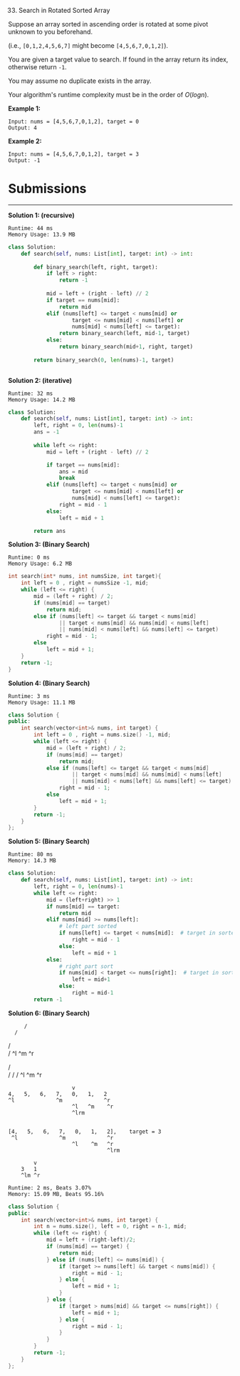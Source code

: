 33. Search in Rotated Sorted Array

Suppose an array sorted in ascending order is rotated at some pivot unknown to you beforehand.

(i.e., `[0,1,2,4,5,6,7]` might become `[4,5,6,7,0,1,2]`).

You are given a target value to search. If found in the array return its index, otherwise return `-1`.

You may assume no duplicate exists in the array.

Your algorithm's runtime complexity must be in the order of $O(log n)$.

**Example 1:**
```
Input: nums = [4,5,6,7,0,1,2], target = 0
Output: 4
```

**Example 2:**
```
Input: nums = [4,5,6,7,0,1,2], target = 3
Output: -1
```

# Submissions
---
**Solution 1: (recursive)**
```
Runtime: 44 ms
Memory Usage: 13.9 MB
```
```python
class Solution:
    def search(self, nums: List[int], target: int) -> int:
        
        def binary_search(left, right, target):
            if left > right:
                return -1
            
            mid = left + (right - left) // 2
            if target == nums[mid]:
                return mid            
            elif (nums[left] <= target < nums[mid] or
                    target <= nums[mid] < nums[left] or
                    nums[mid] < nums[left] <= target):
                return binary_search(left, mid-1, target)
            else:
                return binary_search(mid+1, right, target)        
            
        return binary_search(0, len(nums)-1, target)
            
```

**Solution 2: (iterative)**
```
Runtime: 32 ms
Memory Usage: 14.2 MB
```
```python
class Solution:
    def search(self, nums: List[int], target: int) -> int:
        left, right = 0, len(nums)-1
        ans = -1
        
        while left <= right:
            mid = left + (right - left) // 2

            if target == nums[mid]:
                ans = mid
                break
            elif (nums[left] <= target < nums[mid] or
                    target <= nums[mid] < nums[left] or
                    nums[mid] < nums[left] <= target):
                right = mid - 1
            else:
                left = mid + 1

        return ans 
```

**Solution 3: (Binary Search)**
```
Runtime: 0 ms
Memory Usage: 6.2 MB
```
```c
int search(int* nums, int numsSize, int target){
    int left = 0 , right = numsSize -1, mid;
    while (left <= right) {
        mid = (left + right) / 2;
        if (nums[mid] == target)
            return mid;
        else if (nums[left] <= target && target < nums[mid] 
                || target < nums[mid] && nums[mid] < nums[left] 
                || nums[mid] < nums[left] && nums[left] <= target)
            right = mid - 1;
        else
            left = mid + 1;
    }
    return -1;
}
```

**Solution 4: (Binary Search)**
```
Runtime: 3 ms
Memory Usage: 11.1 MB
```
```c++
class Solution {
public:
    int search(vector<int>& nums, int target) {
        int left = 0 , right = nums.size() -1, mid;
        while (left <= right) {
            mid = (left + right) / 2;
            if (nums[mid] == target)
                return mid;
            else if (nums[left] <= target && target < nums[mid] 
                    || target < nums[mid] && nums[mid] < nums[left] 
                    || nums[mid] < nums[left] && nums[left] <= target)
                right = mid - 1;
            else
                left = mid + 1;
        }
        return -1;
    }
};
```

**Solution 5: (Binary Search)**
```
Runtime: 80 ms
Memory: 14.3 MB
```
```python
class Solution:
    def search(self, nums: List[int], target: int) -> int:
        left, right = 0, len(nums)-1 
        while left <= right:
            mid = (left+right) >> 1
            if nums[mid] == target:
                return mid
            elif nums[mid] >= nums[left]:   
                # left part sorted
                if nums[left] <= target < nums[mid]:  # target in sorted left part
                    right = mid - 1
                else:
                    left = mid + 1
            else:
                # right part sort
                if nums[mid] < target <= nums[right]:  # target in sorted right part
                    left = mid+1
                else:
                    right = mid-1
        return -1
```

**Solution 6: (Binary Search)**

         /
      /   
   /  
           /
   ^l   ^m  ^r  
 
   /     
         / 
       / 
     /
   ^l ^m  ^r

                        v
    4,   5,   6,   7,   0,   1,   2
    ^l             ^m             ^r
                        ^l   ^m    ^r
                        ^lrm
    
                
    [4,   5,   6,   7,   0,   1,   2],    target = 3
     ^l             ^m             ^r
                        ^l    ^m   ^r
                                   ^lrm

            v
        3   1
        ^lm ^r


```
Runtime: 2 ms, Beats 3.07%
Memory: 15.09 MB, Beats 95.16%
```
```c++
class Solution {
public:
    int search(vector<int>& nums, int target) {
        int n = nums.size(), left = 0, right = n-1, mid;
        while (left <= right) {
            mid = left + (right-left)/2;
            if (nums[mid] == target) {
                return mid;
            } else if (nums[left] <= nums[mid]) {
                if (target >= nums[left] && target < nums[mid]) {
                    right = mid - 1;
                } else {
                    left = mid + 1;
                }
            } else {
                if (target > nums[mid] && target <= nums[right]) {
                    left = mid + 1;
                } else {
                    right = mid - 1;
                }
            }
        }
        return -1;
    }
};
```
